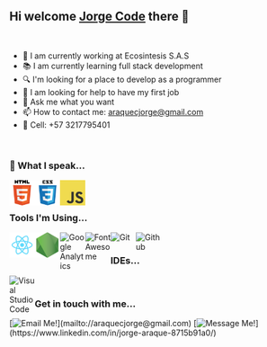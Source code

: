 ## Hi welcome [Jorge Code][website] there 👋

<!-- [<img src="https://media.giphy.com/media/du3J3cXyzhj75IOgvA/giphy.gif">][website] -->


<br/>

- 💼 I am currently working at Ecosintesis S.A.S
- 📚 I am currently learning full stack development
- 🔍 I'm looking for a place to develop as a programmer
- 🔎 I am looking for help to have my first job
- 💬 Ask me what you want
- 📫 How to contact me: araquecjorge@gmail.com
- 📱 Cell: +57 3217795401

<br/>

### 🚀 What I speak...
[<img align="left" alt="HTML5" width="45px" src="https://raw.githubusercontent.com/github/explore/80688e429a7d4ef2fca1e82350fe8e3517d3494d/topics/html/html.png" />][website]
[<img align="left" alt="CSS3" width="45px" src="https://raw.githubusercontent.com/github/explore/80688e429a7d4ef2fca1e82350fe8e3517d3494d/topics/css/css.png" />][website]
[<img align="left" alt="JavaScript" width="45px" src="https://raw.githubusercontent.com/github/explore/80688e429a7d4ef2fca1e82350fe8e3517d3494d/topics/javascript/javascript.png" />][website]

<br/>
<br/>

### Tools I'm Using...

[<img align="left" alt="React" width="45px" src="https://raw.githubusercontent.com/github/explore/80688e429a7d4ef2fca1e82350fe8e3517d3494d/topics/react/react.png" />][website]
[<img align="left" alt="Node.js" width="45px" src="https://raw.githubusercontent.com/github/explore/80688e429a7d4ef2fca1e82350fe8e3517d3494d/topics/nodejs/nodejs.png" />][website]
[<img align="left" alt="Google Analytics" width="45px" src="https://img.stackshare.io/service/64/cU74ahCn_400x400.jpg" />][website]
[<img align="left" alt="Font Awesome" width="45px" src="https://img.stackshare.io/service/3244/1_Mr1Fy00XjPGNf1Kkp_hWtw_2x.png" />][website]
[<img align="left" alt="Git" width="45px" src="https://img.stackshare.io/service/1046/git.png " />][website]
[<img align="left" alt="Github" width="45px" src="https://img.stackshare.io/service/27/sBsvBbjY.png " />][website]
<br/>

### IDEs...

  [<img align="left" alt="Visual Studio Code" width="45px" src="https://img.stackshare.io/service/4202/Visual_Studio_Code_logo.png" />][website]
<br/>

  ### Get in touch with me...
  <p>
[<img src='https://image.flaticon.com/icons/svg/2965/2965306.svg' width='32' title='Email Me!'>](mailto://araquecjorge@gmail.com)
<!-- [<img src='https://image.flaticon.com/icons/svg/1409/1409937.svg' width='32' title='DM Me!'>](https://twitter.com/hulyakarakayaa) -->
[<img src='https://image.flaticon.com/icons/svg/1409/1409945.svg' width='32' title='Message Me!'>](https://www.linkedin.com/in/jorge-araque-8715b91a0/)
</p>
<!-- link's -->

[website]: https://quirky-engelbart-2a94a8.netlify.app/ 